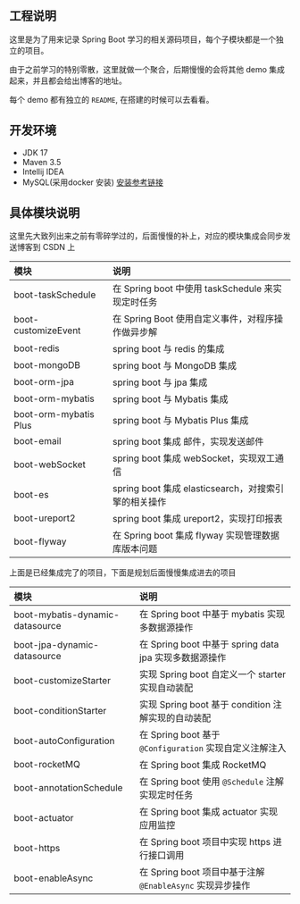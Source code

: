 ## 工程说明

这里是为了用来记录 Spring Boot 学习的相关源码项目，每个子模块都是一个独立的项目。

由于之前学习的特别零散，这里就做一个聚合，后期慢慢的会将其他 demo 集成起来，并且都会给出博客的地址。

每个 demo 都有独立的 `README`, 在搭建的时候可以去看看。

## 开发环境

- JDK 17
- Maven 3.5 
- Intellij IDEA
- MySQL(采用docker 安装) [安装参考链接](https://blog.csdn.net/qq_18948359/article/details/125486934?spm=1001.2014.3001.5502)

## 具体模块说明

这里先大致列出来之前有零碎学过的，后面慢慢的补上，对应的模块集成会同步发送博客到 CSDN 上

| 模块                             | 说明                                      |
|:-------------------------------|:----------------------------------------|
| boot-taskSchedule              | 在 Spring boot 中使用 taskSchedule 来实现定时任务  |
| boot-customizeEvent            | 在 Spring Boot 使用自定义事件，对程序操作做异步解         |
| boot-redis                     | spring boot 与 redis 的集成                 |
| boot-mongoDB                   | spring boot 与 MongoDB 集成                |
| boot-orm-jpa                   | spring boot 与 jpa 集成                    |
| boot-orm-mybatis               | spring boot 与 Mybatis 集成                |
| boot-orm-mybatis Plus          | spring boot 与 Mybatis Plus 集成           |
| boot-email                     | spring boot 集成 邮件，实现发送邮件                |
| boot-webSocket                 | spring boot 集成 webSocket，实现双工通信         |
| boot-es                        | spring boot 集成 elasticsearch，对搜索引擎的相关操作 |
| boot-ureport2                  | spring boot 集成 ureport2，实现打印报表          |
| boot-flyway                    | 在 Spring boot 集成 flyway 实现管理数据库版本问题     |

上面是已经集成完了的项目，下面是规划后面慢慢集成进去的项目

| 模块                              | 说明                                           |
|:--------------------------------|:---------------------------------------------|
| boot-mybatis-dynamic-datasource | 在 Spring boot 中基于 mybatis 实现多数据源操作           |
| boot-jpa-dynamic-datasource     | 在 Spring boot 中基于 spring data jpa 实现多数据源操作   |
| boot-customizeStarter           | 实现 Spring boot 自定义一个 starter  实现自动装配         |
| boot-conditionStarter           | 实现 Spring boot 基于 condition 注解实现的自动装配        |
| boot-autoConfiguration          | 在 Spring boot 基于  `@Configuration` 实现自定义注解注入 |
| boot-rocketMQ                   | 在 Spring boot 集成 RocketMQ                    |
| boot-annotationSchedule         | 在 Spring boot 使用 `@Schedule` 注解实现定时任务        |
| boot-actuator                   | 在 Spring boot 集成 actuator 实现应用监控             |
| boot-https                      | 在 Spring boot 项目中实现 https 进行接口调用             |
| boot-enableAsync                | 在 Spring boot 项目中基于注解 `@EnableAsync` 实现异步操作  |